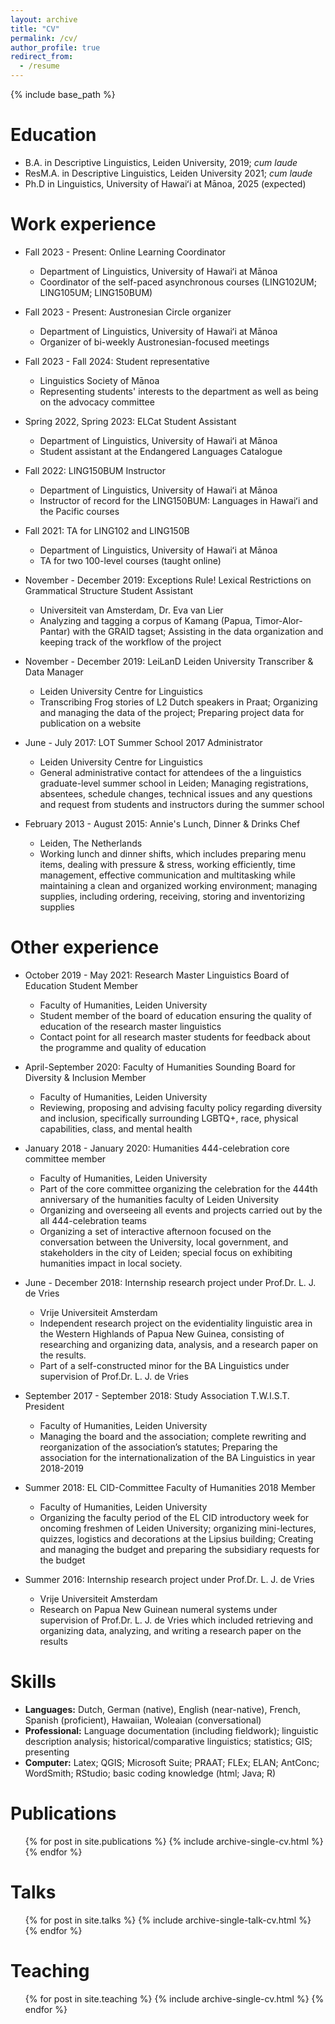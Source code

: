 ```yaml
---
layout: archive
title: "CV"
permalink: /cv/
author_profile: true
redirect_from:
  - /resume
---
```


{% include base_path %}

Education
======
* B.A. in Descriptive Linguistics, Leiden University, 2019; *cum laude*
* ResM.A. in Descriptive Linguistics, Leiden University 2021; *cum laude*
* Ph.D in Linguistics, University of Hawaiʻi at Mānoa, 2025 (expected)

Work experience
======

* Fall 2023 - Present: Online Learning Coordinator
  * Department of Linguistics, University of Hawaiʻi at Mānoa
  * Coordinator of the self-paced asynchronous courses (LING102UM; LING105UM; LING150BUM)

* Fall 2023 - Present: Austronesian Circle organizer
  * Department of Linguistics, University of Hawaiʻi at Mānoa
  * Organizer of bi-weekly Austronesian-focused meetings

* Fall 2023 - Fall 2024: Student representative
  * Linguistics Society of Mānoa
  * Representing students' interests to the department as well as being on the advocacy committee

* Spring 2022, Spring 2023: ELCat Student Assistant
  * Department of Linguistics, University of Hawaiʻi at Mānoa
  * Student assistant at the Endangered Languages Catalogue

* Fall 2022: LING150BUM Instructor
  * Department of Linguistics, University of Hawaiʻi at Mānoa
  * Instructor of record for the LING150BUM: Languages in Hawaiʻi and the Pacific courses

* Fall 2021: TA for LING102 and LING150B
  * Department of Linguistics, University of Hawaiʻi at Mānoa
  * TA for two 100-level courses (taught online)

* November - December 2019: Exceptions Rule! Lexical Restrictions on Grammatical Structure Student Assistant
  * Universiteit van Amsterdam, Dr. Eva van Lier
  * Analyzing and tagging a corpus of Kamang (Papua, Timor-Alor-Pantar) with the GRAID tagset; Assisting in the data organization and keeping track of the workflow of the project

* November - December 2019: LeiLanD Leiden University Transcriber & Data Manager
  * Leiden University Centre for Linguistics
  * Transcribing Frog stories of L2 Dutch speakers in Praat; Organizing and managing the data of the project; Preparing project data for publication on a website

* June - July 2017: LOT Summer School 2017 Administrator
  * Leiden University Centre for Linguistics
  * General administrative contact for attendees of the a linguistics graduate-level summer school in Leiden; Managing registrations, absentees, schedule changes, technical issues and any questions and request from students and instructors during the summer school

* February 2013 - August 2015: Annie's Lunch, Dinner & Drinks Chef
  * Leiden, The Netherlands
  * Working lunch and dinner shifts, which includes preparing menu items, dealing with pressure & stress, working
efficiently, time management, effective communication and multitasking while maintaining a clean and organized
working environment; managing supplies, including ordering, receiving, storing and inventorizing supplies




Other experience
======

* October 2019 - May 2021: Research Master Linguistics Board of Education Student Member
  * Faculty of Humanities, Leiden University
  * Student member of the board of education ensuring the quality of education of the research master linguistics
  * Contact point for all research master students for feedback about the programme and quality of education

* April-September 2020: Faculty of Humanities Sounding Board for Diversity & Inclusion Member
  * Faculty of Humanities, Leiden University
  * Reviewing, proposing and advising faculty policy regarding diversity and inclusion, specifically surrounding
LGBTQ+, race, physical capabilities, class, and mental health

* January 2018 - January 2020: Humanities 444-celebration core committee member
  * Faculty of Humanities, Leiden University
  * Part of the core committee organizing the celebration for the 444th anniversary of the humanities faculty of Leiden
University
  * Organizing and overseeing all events and projects carried out by the all 444-celebration teams
  * Organizing a set of interactive afternoon focused on the conversation between the University, local government,
and stakeholders in the city of Leiden; special focus on exhibiting humanities impact in local society.

* June - December 2018: Internship research project under Prof.Dr. L. J. de Vries
  * Vrije Universiteit Amsterdam
  *  Independent research project on the evidentiality linguistic area in the Western Highlands of Papua New Guinea,
consisting of researching and organizing data, analysis, and a research paper on the results.
  * Part of a self-constructed minor for the BA Linguistics under supervision of Prof.Dr. L. J. de Vries

* September 2017 - September 2018: Study Association T.W.I.S.T. President
  * Faculty of Humanities, Leiden University
  * Managing the board and the association; complete rewriting and reorganization of the association’s statutes; Preparing the association for the internationalization of the BA Linguistics in year 2018-2019

* Summer 2018: EL CID-Committee Faculty of Humanities 2018 Member
  * Faculty of Humanities, Leiden University
  * Organizing the faculty period of the EL CID introductory week for oncoming freshmen of Leiden University;
organizing mini-lectures, quizzes, logistics and decorations at the Lipsius building; Creating and managing the budget and preparing the subsidiary requests for the budget

* Summer 2016: Internship research project under Prof.Dr. L. J. de Vries
  * Vrije Universiteit Amsterdam
  * Research on Papua New Guinean numeral systems under supervision of Prof.Dr. L. J. de Vries which included
retrieving and organizing data, analyzing, and writing a research paper on the results



Skills
======
* **Languages:** Dutch, German (native), English (near-native), French, Spanish (proficient), Hawaiian, Woleaian (conversational)
* **Professional:** Language documentation (including fieldwork); linguistic description analysis; historical/comparative linguistics; statistics; GIS; presenting
* **Computer:** Latex; QGIS; Microsoft Suite; PRAAT; FLEx; ELAN; AntConc; WordSmith; RStudio; basic coding knowledge (html; Java; R)

Publications
======
  <ul>{% for post in site.publications %}
    {% include archive-single-cv.html %}
  {% endfor %}</ul>
  
Talks
======
  <ul>{% for post in site.talks %}
    {% include archive-single-talk-cv.html %}
  {% endfor %}</ul>
  
Teaching
======
  <ul>{% for post in site.teaching %}
    {% include archive-single-cv.html %}
  {% endfor %}</ul>
